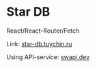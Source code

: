 # Star DB
React/React-Router/Fetch

Link: [star-db.tuychin.ru](https://star-db.tuychin.ru/)

Using API-service: [swapi.dev](https://swapi.dev/)
